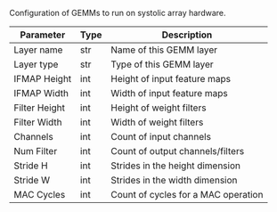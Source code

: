 Configuration of GEMMs to run on systolic array hardware.

| Parameter     | Type   | Description |
| ------------- | ------ | ----------- |
| Layer name    | str    | Name of this GEMM layer |
| Layer type    | str    | Type of this GEMM layer |
| IFMAP Height  | int    | Height of input feature maps |
| IFMAP Width   | int    | Width of input feature maps |
| Filter Height | int    | Height of weight filters |
| Filter Width  | int    | Width of weight filters |
| Channels      | int    | Count of input channels |
| Num Filter    | int    | Count of output channels/filters |
| Stride H      | int    | Strides in the height dimension |
| Stride W      | int    | Strides in the width dimension |
| MAC Cycles    | int    | Count of cycles for a MAC operation |
